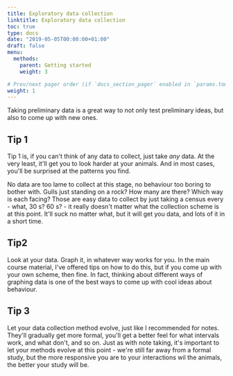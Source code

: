 ```yaml
---
title: Exploratory data collection
linktitle: Exploratory data collection
toc: true
type: docs
date: "2019-05-05T00:00:00+01:00"
draft: false
menu:
  methods:
    parent: Getting started
    weight: 3

# Prev/next pager order (if `docs_section_pager` enabled in `params.toml`)
weight: 1
---
```


Taking preliminary data is a great way to not only test preliminary ideas, but also to come up with new ones.

## Tip 1

Tip 1 is, if you can't think of any data to collect, just take *any* data. At the very least, it'll get you to look harder at your animals. And in most cases, you'll be surprised at the patterns you find.

No data are too lame to collect at this stage, no behaviour too boring to bother with. Gulls just standing on a rock? How many are there? Which way is each facing? Those are easy data to collect by just taking a census every - what, 30 s? 60 s? - it really doesn't matter what the collection scheme is at this point. It'll suck no matter what, but it will get you data, and lots of it in a short time.

## Tip2

Look at your data. Graph it, in whatever way works for you. In the main course material, I've offered tips on how to do this, but if you come up with your own scheme, then fine. In fact, thinking about different ways of graphing data is one of the best ways to come up with cool ideas about behaviour.

## Tip 3

Let your data collection method evolve, just like I recommended for notes. They'll gradually get more formal, you'll get a better feel for what intervals work, and what don't, and so on. Just as with note taking, it's important to let your methods evolve at this point - we're still far away from a formal study, but the more responsive you are to your interactions wil the animals, the better your study will be.
